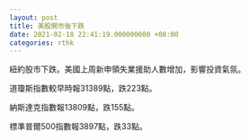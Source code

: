 ```yaml
---
layout: post
title: 美股開市後下跌
date: 2021-02-18 22:41:19.000000000 +08:00
categories: rthk
---
```


紐約股市下跌。美國上周新申領失業援助人數增加，影響投資氣氛。

道瓊斯指數較早時報31389點，跌223點。

納斯達克指數報13809點，跌155點。

標準普爾500指數報3897點，跌33點。
